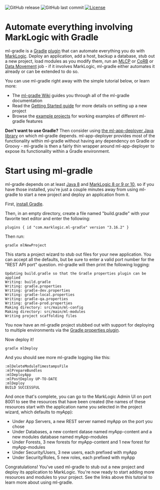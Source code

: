 ![GitHub release](https://img.shields.io/github/release/marklogic-community/ml-gradle.svg)
![GitHub last commit](https://img.shields.io/github/last-commit/marklogic-community/ml-gradle.svg)
[![License](https://img.shields.io/badge/License-Apache%202.0-blue.svg)](https://opensource.org/licenses/Apache-2.0)

Automate everything involving MarkLogic with Gradle
=========

ml-gradle is a [Gradle](https://gradle.org/) [plugin](https://docs.gradle.org/current/userguide/plugins.html) that can automate everything
you do with [MarkLogic](https://www.marklogic.com/). Deploy an application, add a host, backup a database, stub out a new project, load modules as you modify them, 
run an [MLCP](https://developer.marklogic.com/products/mlcp) or [CoRB](https://developer.marklogic.com/code/corb) 
or [Data Movement](http://docs.marklogic.com/guide/java/data-movement) job - if it involves MarkLogic, 
ml-gradle either automates it already or can be extended to do so. 

You can use ml-gradle right away with the simple tutorial below, or learn more:

- The [ml-gradle Wiki](https://github.com/marklogic-community/ml-gradle/wiki) guides you through all of the ml-gradle documentation
- Read the [Getting Started guide](https://github.com/marklogic-community/ml-gradle/wiki/Getting-started) for more details on setting up a new project
- Browse the [example projects](https://github.com/marklogic-community/ml-gradle/tree/master/examples) for working examples of different ml-gradle features

**Don't want to use Gradle?** Then consider using [the ml-app-deployer Java library](https://github.com/marklogic-community/ml-app-deployer) 
on which ml-gradle depends. ml-app-deployer provides most of the functionality within ml-gradle without having any dependency on Gradle or 
Groovy - ml-gradle is then a fairly thin wrapper around ml-app-deployer to expose its functionality within a Gradle environment.


Start using ml-gradle
=========

ml-gradle depends on at least [Java 8](https://java.com/en/download/) and [MarkLogic 8 or 9 or 10](https://developer.marklogic.com/products), 
so if you have those installed, you're just a couple minutes away from using ml-gradle to start a new project and deploy an 
application from it. 

First, [install Gradle](https://gradle.org/install/).

Then, in an empty directory, create a file named "build.gradle" with your favorite text editor and enter the following:

    plugins { id "com.marklogic.ml-gradle" version "3.16.2" }
    
Then run:

    gradle mlNewProject

This starts a project wizard to stub out files for your new application. You can accept all the defaults, but be sure to
enter a valid port number for the "REST API port" question. ml-gradle will then print the following logging:

    Updating build.gradle so that the Gradle properties plugin can be applied
    Writing: build.gradle
    Writing: gradle.properties
    Writing: gradle-dev.properties
    Writing: gradle-local.properties
    Writing: gradle-qa.properties
    Writing: gradle-prod.properties
    Making directory: src/main/ml-config
    Making directory: src/main/ml-modules
    Writing project scaffolding files

You now have an ml-gradle project stubbed out with support for deploying to multiple environments via the 
[Gradle properties plugin](https://github.com/stevesaliman/gradle-properties-plugin). 

Now deploy it!

    gradle mlDeploy
    
And you should see more ml-gradle logging like this:

    :mlDeleteModuleTimestampsFile
    :mlPrepareBundles
    :mlDeployApp
    :mlPostDeploy UP-TO-DATE
    :mlDeploy
    BUILD SUCCESSFUL

And once that's complete, you can go to the MarkLogic Admin UI on port 8001 to see the resources that have been created 
(the names of these resources start with the application name you selected in the project wizard, which defaults to myApp):

- Under App Servers, a new REST server named myApp on the port you chose
- Under Databases, a new content datase named myApp-content and a new modules database named myApp-modules
- Under Forests, 3 new forests for myApp-content and 1 new forest for myApp-modules
- Under Security/Users, 3 new users, each prefixed with myApp
- Under Security/Roles, 5 new roles, each prefixed with myApp

Congratulations! You've used ml-gradle to stub out a new project and deploy its application to MarkLogic. You're now 
ready to start adding more resources and modules to your project. See the links above this tutorial to learn
more about using ml-gradle. 
